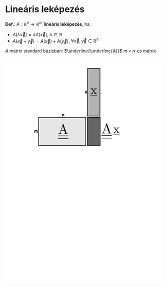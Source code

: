 # Lineáris leképezés

**Def**.:
$A: \mathbb{R}^n \rightarrow \mathbb{R}^m$ **lineáris leképezés**, ha:
- $A(\lambda \vec{x}) = \lambda A(\vec{x})$, $\lambda \in \mathbb{R}$
- $A(\vec{x} + \vec{y}) = A(\vec{x}) + A(\vec{y})$, $\forall \vec{x}, \vec{y} \in \mathbb{R}^n$

$A$ mátrix standard bázisban: $\underline{\underline{A}}$ $m \times n$-es mátrix

![alt-text](./img/lin_lekepezes.png)